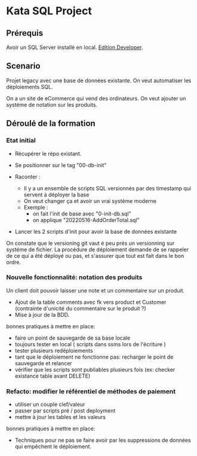 # Kata SQL Project

## Prérequis

Avoir un SQL Server installé en local. [Edition Developer](https://www.microsoft.com/en-us/sql-server/sql-server-downloads).

## Scenario

Projet legacy avec une base de données existante. On veut automatiser les déploiements SQL.

On a un site de eCommerce qui vend des ordinateurs. On veut ajouter un systéme de notation sur les produits.

## Déroulé de la formation

### Etat initial

- Récupérer le répo existant.
- Se positionner sur le tag "00-db-init"
- Raconter :

  - Il y a un ensemble de scripts SQL versionnés par des timestamp qui servent à déployer la base
  - On veut changer ça et avoir un vrai système moderne
  - Exemple :
    - on fait l'init de base avec "0-init-db.sql"
    - on applique "20220516-AddOrderTotal.sql"

- Lancer les 2 scripts d'init pour avoir la base de données existante

On constate que le versioning git vaut é peu prés un versionning sur systéme de fichier.
La procédure de déploiement demande de se rappeler de ce qui a été déployé ou pas, et s'assurer que tout est fait dans le bon ordre.

### Nouvelle fonctionnalité: notation des produits

Un client doit pouvoir laisser une note et un commentaire sur un produit.

- Ajout de la table comments avec fk vers product et Customer (contrainte d'unicité du commentaire sur le produit ?)
- Mise à jour de la BDD.

bonnes pratiques à mettre en place:

- faire un point de sauvegarde de sa base locale
- toujours tester en local ( scripts dans ssms lors de l'écriture )
- tester plusieurs redéploiements
- tant que le déploiement ne fonctionne pas: recharger le point de sauvegarde et relancer
- vérifier que les scripts sont publiables plusieurs fois (ex: checker existance table avant DELETE)

### Refacto: modifier le référentiel de méthodes de paiement

- utiliser un couple clef/valeur
- passer par scripts pré / post deployment
- mettre à jour les tables et les valeurs

bonnes pratiques à mettre en place:

- Techniques pour ne pas se faire avoir par les suppressions de données qui empêchent le déploiement.

